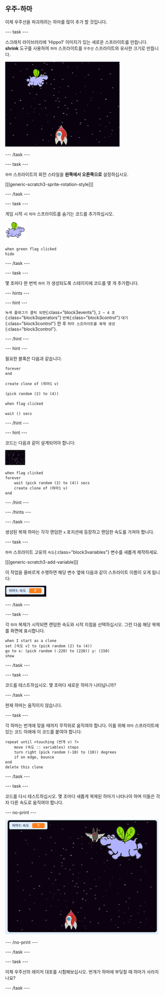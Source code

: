 ## 우주-하마

이제 우주선을 파괴하려는 하마를 많이 추가 할 것입니다.

--- task ---

스크래치 라이브러리에 'Hippo1' 이미지가 있는 새로운 스프라이트를 만듭니다. **shrink** 도구를 사용하여 `하마` 스프라이트를 `우주선` 스프라이트와 유사한 크기로 만듭니다.

![스크린샷](images/invaders-hippo.png)

--- /task ---

--- task ---

`하마` 스프라이트의 회전 스타일을 **왼쪽에서 오른쪽으로** 설정하십시오.

[[[generic-scratch3-sprite-rotation-style]]]

--- /task ---

--- task ---

게임 시작 시 `하마` 스프라이트를 숨기는 코드를 추가하십시오.

![하마 스프라이트](images/hippo-sprite.png)

```blocks3
when green flag clicked
hide
```

--- /task ---

--- task ---

몇 초마다 한 번씩 `하마` 가 생성되도록 스테이지에 코드를 몇 개 추가합니다.

--- hints ---


--- hint ---

`녹색 플래그가 클릭 되면`{:class="block3events"}, `2 ~ 4 초`{:class="block3operators"} `반복`{:class="block3control"} `대기`{:class="block3control"} 한 후 `하마 스프라이트를 복제 생성`{:class="block3control"}.

--- /hint ---

--- hint ---

필요한 블록은 다음과 같습니다.

```blocks3
forever
end

create clone of (하마1 v)

(pick random (2) to (4))

when flag clicked

wait () secs
```

--- /hint ---

--- hint ---

코드는 다음과 같이 설계되어야 합니다:

![무대 스프라이트](images/stage-sprite.png)

```blocks3
when flag clicked
forever
	wait (pick random (2) to (4)) secs
	create clone of (하마1 v)
end
```

--- /hint ---

--- /hints ---

--- /task ---

생성된 복제 하마는 각각 랜덤한 `x` 포지션에 등장하고 랜덤한 속도를 가져야 합니다.

--- task ---

`하마` 스프라이트 고유의 `속도`{:class="block3variables"} 변수를 새롭게 제작하세요.

[[[generic-scratch3-add-variable]]]

이 작업을 올바르게 수행하면 해당 변수 옆에 다음과 같이 스프라이트 이름이 오게 됩니다:

![스크린샷](images/invaders-var-test.png)

--- /task ---

--- task ---

각 `하마` 복제가 시작되면 랜덤한 속도와 시작 지점을 선택하십시오. 그런 다음 해당 복제를 화면에 표시합니다.

```blocks3
when I start as a clone
set [속도 v] to (pick random (2) to (4))
go to x: (pick random (-220) to (220)) y: (150)
show
```

--- /task ---

--- task ---

코드를 테스트하십시오. 몇 초마다 새로운 하마가 나타납니까?

--- /task ---

현재 하마는 움직이지 않습니다.

--- task ---

각 하마는 번개에 맞을 때까지 무작위로 움직여야 합니다. 이를 위해 `하마` 스프라이트에 있는 코드 아래에 이 코드를 붙여야 합니다:

```blocks3
repeat until <touching (번개 v) ?>
	move (속도 :: variables) steps
	turn right (pick random (-10) to (10)) degrees
	if on edge, bounce
end
delete this clone
```

--- /task ---

--- task ---

코드를 다시 테스트하십시오. 몇 초마다 새롭게 복제된 하마가 나타나야 하며 이들은 각자 다른 속도로 움직여야 합니다.

--- no-print ---

![스크린샷](images/hippo-clones.gif)

--- /no-print ---

--- /task ---

--- task ---

이제 우주선의 레이저 대포를 시험해보십시오. 번개가 하마에 부딪칠 때 하마가 사라지나요?

--- /task ---